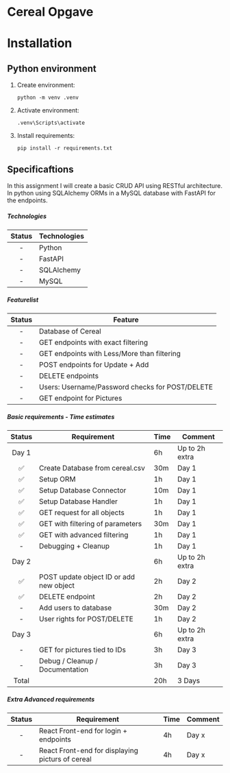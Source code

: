 # Cereal Opgave

# Installation

## Python environment

1. Create environment:
    ```
    python -m venv .venv
    ```

2. Activate environment:
    ```
    .venv\Scripts\activate
    ```

3. Install requirements:
    ```
    pip install -r requirements.txt
    ```

## Specificaftions
In this assignment I will create a basic CRUD API using RESTful architecture. In python using SQLAlchemy ORMs in a MySQL database with FastAPI for the endpoints.

##### Technologies
Status | Technologies |
:---:| --- |
-| Python
-| FastAPI
-| SQLAlchemy
-| MySQL 

##### Featurelist
Status | Feature |
:---:| --- |
-| Database of Cereal
-| GET endpoints with exact filtering
-| GET endpoints with Less/More than filtering
-| POST endpoints for Update + Add
-| DELETE endpoints
-| Users: Username/Password checks for POST/DELETE
-| GET endpoint for Pictures

##### Basic requirements - Time estimates
Status | Requirement | Time | Comment
:---:| --- | --- | ---
Day 1|  | 6h | Up to 2h extra
✅| Create Database from cereal.csv | 30m | Day 1
✅| Setup ORM | 1h | Day 1
✅| Setup Database Connector | 10m | Day 1
✅| Setup Database Handler | 1h | Day 1
✅| GET request for all objects | 1h | Day 1
✅| GET with filtering of parameters | 30m | Day 1
✅| GET with advanced filtering  | 1h | Day 1
-| Debugging + Cleanup  | 1h | Day 1
Day 2|  | 6h | Up to 2h extra
✅| POST update object ID or add new object  | 2h | Day 2
✅| DELETE endpoint  | 2h | Day 2
-| Add users to database  | 30m | Day 2
-| User rights for POST/DELETE  | 1h | Day 2
Day 3|  | 6h | Up to 2h extra
-| GET for pictures tied to IDs | 3h | Day 3
-| Debug / Cleanup / Documentation | 3h | Day 3
Total |  | 20h | 3 Days

##### Extra Advanced requirements
Status | Requirement | Time | Comment
:---:| --- | --- | ---
-| React Front-end for login + endpoints | 4h | Day x
-| React Front-end for displaying picturs of cereal | 4h | Day x